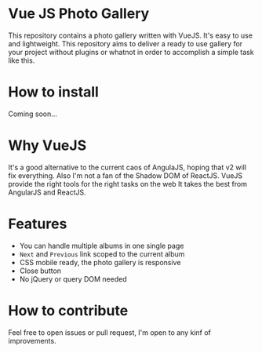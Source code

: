 # Vue JS Photo Gallery

This repository contains a photo gallery written with VueJS. It's easy to use and lightweight. 
This repository aims to deliver a ready to use gallery for your project without plugins
or whatnot in order to accomplish a simple task like this.

# How to install

Coming soon...

# Why VueJS

It's a good alternative to the current caos of AngulaJS, hoping that v2 will fix everything.
Also I'm not a fan of the Shadow DOM of ReactJS. VueJS provide the right tools for the right tasks on the web
It takes the best from AngularJS and ReactJS.

# Features

* You can handle multiple albums in one single page
* `Next` and `Previous` link scoped to the current album
* CSS mobile ready, the photo gallery is responsive
* Close button
* No jQuery or query DOM needed

# How to contribute

Feel free to open issues or pull request, I'm open to any kinf of improvements. 

